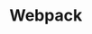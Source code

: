 # Webpack

[Webpack 4 配置最佳实践]: https://juejin.im/post/5b304f1f51882574c72f19b0#heading-8
[搜罗一切webpack的好文章好工具]: https://github.com/webpack-china/awesome-webpack-cn

